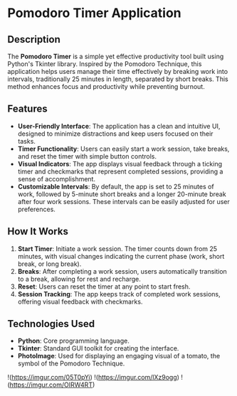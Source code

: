 # Pomodoro Timer Application

## Description
The **Pomodoro Timer** is a simple yet effective productivity tool built using Python's Tkinter library. Inspired by the Pomodoro Technique, this application helps users manage their time effectively by breaking work into intervals, traditionally 25 minutes in length, separated by short breaks. This method enhances focus and productivity while preventing burnout.

## Features
- **User-Friendly Interface**: The application has a clean and intuitive UI, designed to minimize distractions and keep users focused on their tasks.
- **Timer Functionality**: Users can easily start a work session, take breaks, and reset the timer with simple button controls.
- **Visual Indicators**: The app displays visual feedback through a ticking timer and checkmarks that represent completed sessions, providing a sense of accomplishment.
- **Customizable Intervals**: By default, the app is set to 25 minutes of work, followed by 5-minute short breaks and a longer 20-minute break after four work sessions. These intervals can be easily adjusted for user preferences.

## How It Works
1. **Start Timer**: Initiate a work session. The timer counts down from 25 minutes, with visual changes indicating the current phase (work, short break, or long break).
2. **Breaks**: After completing a work session, users automatically transition to a break, allowing for rest and recharge.
3. **Reset**: Users can reset the timer at any point to start fresh.
4. **Session Tracking**: The app keeps track of completed work sessions, offering visual feedback with checkmarks.

## Technologies Used
- **Python**: Core programming language.
- **Tkinter**: Standard GUI toolkit for creating the interface.
- **PhotoImage**: Used for displaying an engaging visual of a tomato, the symbol of the Pomodoro Technique.

!(https://imgur.com/05T0pYi)
!(https://imgur.com/lXz9ogg)
!(https://imgur.com/OIRW4RT)